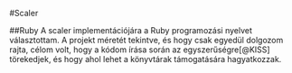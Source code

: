 #Scaler

##Ruby
A scaler implementációjára a Ruby programozási nyelvet választottam. A projekt méretét tekintve, és hogy csak egyedül dolgozom rajta, célom volt, hogy a kódom írása során az egyszerűségre[@KISS] törekedjek, és hogy ahol lehet a könyvtárak támogatására hagyatkozzak.
